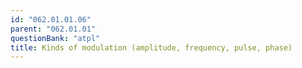 ```yaml
---
id: "062.01.01.06"
parent: "062.01.01"
questionBank: "atpl"
title: Kinds of modulation (amplitude, frequency, pulse, phase)
---
```

